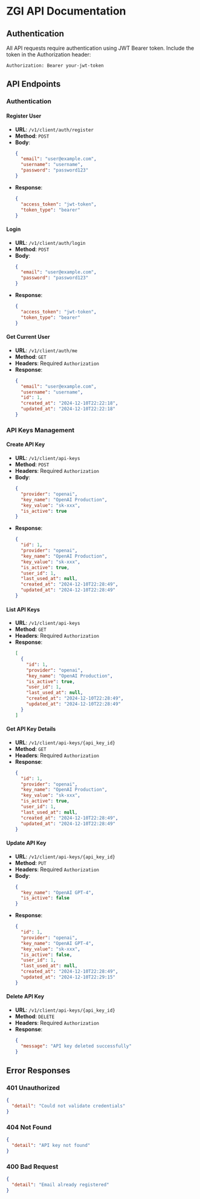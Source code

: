 # ZGI API Documentation

## Authentication

All API requests require authentication using JWT Bearer token. Include the token in the Authorization header:

```
Authorization: Bearer your-jwt-token
```

## API Endpoints

### Authentication

#### Register User
- **URL**: `/v1/client/auth/register`
- **Method**: `POST`
- **Body**:
  ```json
  {
    "email": "user@example.com",
    "username": "username",
    "password": "password123"
  }
  ```
- **Response**:
  ```json
  {
    "access_token": "jwt-token",
    "token_type": "bearer"
  }
  ```

#### Login
- **URL**: `/v1/client/auth/login`
- **Method**: `POST`
- **Body**:
  ```json
  {
    "email": "user@example.com",
    "password": "password123"
  }
  ```
- **Response**:
  ```json
  {
    "access_token": "jwt-token",
    "token_type": "bearer"
  }
  ```

#### Get Current User
- **URL**: `/v1/client/auth/me`
- **Method**: `GET`
- **Headers**: Required `Authorization`
- **Response**:
  ```json
  {
    "email": "user@example.com",
    "username": "username",
    "id": 1,
    "created_at": "2024-12-10T22:22:18",
    "updated_at": "2024-12-10T22:22:18"
  }
  ```

### API Keys Management

#### Create API Key
- **URL**: `/v1/client/api-keys`
- **Method**: `POST`
- **Headers**: Required `Authorization`
- **Body**:
  ```json
  {
    "provider": "openai",
    "key_name": "OpenAI Production",
    "key_value": "sk-xxx",
    "is_active": true
  }
  ```
- **Response**:
  ```json
  {
    "id": 1,
    "provider": "openai",
    "key_name": "OpenAI Production",
    "key_value": "sk-xxx",
    "is_active": true,
    "user_id": 1,
    "last_used_at": null,
    "created_at": "2024-12-10T22:28:49",
    "updated_at": "2024-12-10T22:28:49"
  }
  ```

#### List API Keys
- **URL**: `/v1/client/api-keys`
- **Method**: `GET`
- **Headers**: Required `Authorization`
- **Response**:
  ```json
  [
    {
      "id": 1,
      "provider": "openai",
      "key_name": "OpenAI Production",
      "is_active": true,
      "user_id": 1,
      "last_used_at": null,
      "created_at": "2024-12-10T22:28:49",
      "updated_at": "2024-12-10T22:28:49"
    }
  ]
  ```

#### Get API Key Details
- **URL**: `/v1/client/api-keys/{api_key_id}`
- **Method**: `GET`
- **Headers**: Required `Authorization`
- **Response**:
  ```json
  {
    "id": 1,
    "provider": "openai",
    "key_name": "OpenAI Production",
    "key_value": "sk-xxx",
    "is_active": true,
    "user_id": 1,
    "last_used_at": null,
    "created_at": "2024-12-10T22:28:49",
    "updated_at": "2024-12-10T22:28:49"
  }
  ```

#### Update API Key
- **URL**: `/v1/client/api-keys/{api_key_id}`
- **Method**: `PUT`
- **Headers**: Required `Authorization`
- **Body**:
  ```json
  {
    "key_name": "OpenAI GPT-4",
    "is_active": false
  }
  ```
- **Response**:
  ```json
  {
    "id": 1,
    "provider": "openai",
    "key_name": "OpenAI GPT-4",
    "key_value": "sk-xxx",
    "is_active": false,
    "user_id": 1,
    "last_used_at": null,
    "created_at": "2024-12-10T22:28:49",
    "updated_at": "2024-12-10T22:29:15"
  }
  ```

#### Delete API Key
- **URL**: `/v1/client/api-keys/{api_key_id}`
- **Method**: `DELETE`
- **Headers**: Required `Authorization`
- **Response**:
  ```json
  {
    "message": "API key deleted successfully"
  }
  ```

## Error Responses

### 401 Unauthorized
```json
{
  "detail": "Could not validate credentials"
}
```

### 404 Not Found
```json
{
  "detail": "API key not found"
}
```

### 400 Bad Request
```json
{
  "detail": "Email already registered"
}
```

